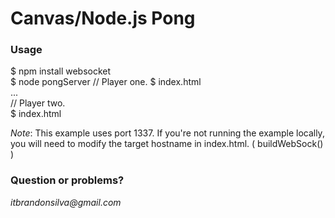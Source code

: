 ﻿# Canvas/Node.js Pong

### Usage

$ npm install websocket  
$ node pongServer 
// Player one. 
$ index.html  
...  
// Player two.  
$ index.html  

_Note_: This example uses port 1337. If you're not running the example locally, you will need to modify the target hostname in index.html. ( buildWebSock() )

### Question or problems?
_itbrandonsilva@gmail.com_
